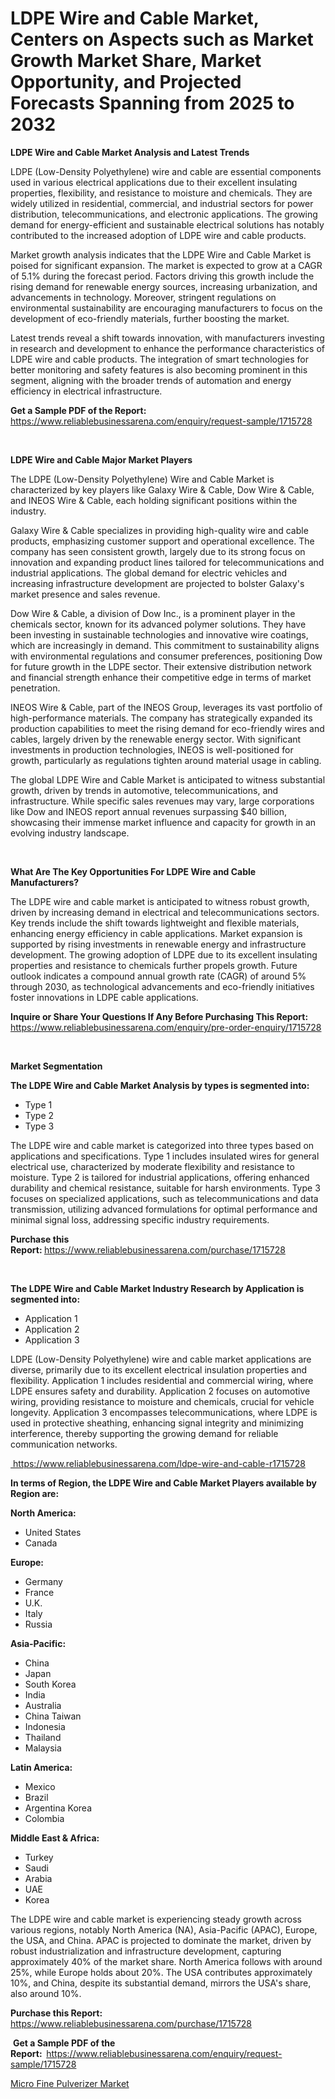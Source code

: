 <p><h1>LDPE Wire and Cable Market, Centers on Aspects such as Market Growth Market Share, Market Opportunity, and Projected Forecasts Spanning from 2025 to 2032</h1></p><p><strong>LDPE Wire and Cable Market Analysis and Latest Trends</strong></p>
<p><p>LDPE (Low-Density Polyethylene) wire and cable are essential components used in various electrical applications due to their excellent insulating properties, flexibility, and resistance to moisture and chemicals. They are widely utilized in residential, commercial, and industrial sectors for power distribution, telecommunications, and electronic applications. The growing demand for energy-efficient and sustainable electrical solutions has notably contributed to the increased adoption of LDPE wire and cable products.</p><p>Market growth analysis indicates that the LDPE Wire and Cable Market is poised for significant expansion. The market is expected to grow at a CAGR of 5.1% during the forecast period. Factors driving this growth include the rising demand for renewable energy sources, increasing urbanization, and advancements in technology. Moreover, stringent regulations on environmental sustainability are encouraging manufacturers to focus on the development of eco-friendly materials, further boosting the market.</p><p>Latest trends reveal a shift towards innovation, with manufacturers investing in research and development to enhance the performance characteristics of LDPE wire and cable products. The integration of smart technologies for better monitoring and safety features is also becoming prominent in this segment, aligning with the broader trends of automation and energy efficiency in electrical infrastructure.</p></p>
<p><strong>Get a Sample PDF of the Report:&nbsp;</strong> <a href="https://www.reliablebusinessarena.com/enquiry/request-sample/1715728?utm_campaign=3041&utm_medium=2&utm_source=Github&utm_content=ia&utm_term=28032025&utm_id=ldpe-wire-and-cable">https://www.reliablebusinessarena.com/enquiry/request-sample/1715728</a></p>
<p>&nbsp;</p>
<p><strong>LDPE Wire and Cable Major Market Players</strong></p>
<p><p>The LDPE (Low-Density Polyethylene) Wire and Cable Market is characterized by key players like Galaxy Wire & Cable, Dow Wire & Cable, and INEOS Wire & Cable, each holding significant positions within the industry.</p><p>Galaxy Wire & Cable specializes in providing high-quality wire and cable products, emphasizing customer support and operational excellence. The company has seen consistent growth, largely due to its strong focus on innovation and expanding product lines tailored for telecommunications and industrial applications. The global demand for electric vehicles and increasing infrastructure development are projected to bolster Galaxy's market presence and sales revenue.</p><p>Dow Wire & Cable, a division of Dow Inc., is a prominent player in the chemicals sector, known for its advanced polymer solutions. They have been investing in sustainable technologies and innovative wire coatings, which are increasingly in demand. This commitment to sustainability aligns with environmental regulations and consumer preferences, positioning Dow for future growth in the LDPE sector. Their extensive distribution network and financial strength enhance their competitive edge in terms of market penetration.</p><p>INEOS Wire & Cable, part of the INEOS Group, leverages its vast portfolio of high-performance materials. The company has strategically expanded its production capabilities to meet the rising demand for eco-friendly wires and cables, largely driven by the renewable energy sector. With significant investments in production technologies, INEOS is well-positioned for growth, particularly as regulations tighten around material usage in cabling.</p><p>The global LDPE Wire and Cable Market is anticipated to witness substantial growth, driven by trends in automotive, telecommunications, and infrastructure. While specific sales revenues may vary, large corporations like Dow and INEOS report annual revenues surpassing $40 billion, showcasing their immense market influence and capacity for growth in an evolving industry landscape.</p></p>
<p>&nbsp;</p>
<p><strong>What Are The Key Opportunities For LDPE Wire and Cable Manufacturers?</strong></p>
<p><p>The LDPE wire and cable market is anticipated to witness robust growth, driven by increasing demand in electrical and telecommunications sectors. Key trends include the shift towards lightweight and flexible materials, enhancing energy efficiency in cable applications. Market expansion is supported by rising investments in renewable energy and infrastructure development. The growing adoption of LDPE due to its excellent insulating properties and resistance to chemicals further propels growth. Future outlook indicates a compound annual growth rate (CAGR) of around 5% through 2030, as technological advancements and eco-friendly initiatives foster innovations in LDPE cable applications.</p></p>
<p><strong>Inquire or Share Your Questions If Any Before Purchasing This Report:</strong> <a href="https://www.reliablebusinessarena.com/enquiry/pre-order-enquiry/1715728?utm_campaign=3041&utm_medium=2&utm_source=Github&utm_content=ia&utm_term=28032025&utm_id=ldpe-wire-and-cable">https://www.reliablebusinessarena.com/enquiry/pre-order-enquiry/1715728</a></p>
<p>&nbsp;</p>
<p><strong>Market Segmentation</strong></p>
<p><strong>The LDPE Wire and Cable Market Analysis by types is segmented into:</strong></p>
<p><ul><li>Type 1</li><li>Type 2</li><li>Type 3</li></ul></p>
<p><p>The LDPE wire and cable market is categorized into three types based on applications and specifications. Type 1 includes insulated wires for general electrical use, characterized by moderate flexibility and resistance to moisture. Type 2 is tailored for industrial applications, offering enhanced durability and chemical resistance, suitable for harsh environments. Type 3 focuses on specialized applications, such as telecommunications and data transmission, utilizing advanced formulations for optimal performance and minimal signal loss, addressing specific industry requirements.</p></p>
<p><strong>Purchase this Report:&nbsp;</strong><a href="https://www.reliablebusinessarena.com/purchase/1715728?utm_campaign=3041&utm_medium=2&utm_source=Github&utm_content=ia&utm_term=28032025&utm_id=ldpe-wire-and-cable">https://www.reliablebusinessarena.com/purchase/1715728</a></p>
<p>&nbsp;</p>
<p><strong>The LDPE Wire and Cable Market Industry Research by Application is segmented into:</strong></p>
<p><ul><li>Application 1</li><li>Application 2</li><li>Application 3</li></ul></p>
<p><p>LDPE (Low-Density Polyethylene) wire and cable market applications are diverse, primarily due to its excellent electrical insulation properties and flexibility. Application 1 includes residential and commercial wiring, where LDPE ensures safety and durability. Application 2 focuses on automotive wiring, providing resistance to moisture and chemicals, crucial for vehicle longevity. Application 3 encompasses telecommunications, where LDPE is used in protective sheathing, enhancing signal integrity and minimizing interference, thereby supporting the growing demand for reliable communication networks.</p></p>
<p><a href="https://www.reliablebusinessarena.com/ldpe-wire-and-cable-r1715728?utm_campaign=3041&utm_medium=2&utm_source=Github&utm_content=ia&utm_term=28032025&utm_id=ldpe-wire-and-cable">&nbsp;https://www.reliablebusinessarena.com/ldpe-wire-and-cable-r1715728</a></p>
<p><strong>In terms of Region, the LDPE Wire and Cable Market Players available by Region are:</strong></p>
<p>
    <p> <strong> North America: </strong>
        <ul>
            <li>United States</li>
            <li>Canada</li>
        </ul>
        </p> 
    <p> <strong> Europe: </strong>
        <ul>
            <li>Germany</li>
            <li>France</li>
            <li>U.K.</li>
            <li>Italy</li>
            <li>Russia</li>
        </ul>
        </p> 
    <p> <strong> Asia-Pacific: </strong>
        <ul>
            <li>China</li>
            <li>Japan</li>
            <li>South Korea</li>
            <li>India</li>
            <li>Australia</li>
            <li>China Taiwan</li>
            <li>Indonesia</li>
            <li>Thailand</li>
            <li>Malaysia</li>
        </ul>
        </p> 
    <p> <strong> Latin America: </strong>
        <ul>
            <li>Mexico</li>
            <li>Brazil</li>
            <li>Argentina Korea</li>
            <li>Colombia</li>
        </ul>
        </p> 
    <p> <strong> Middle East & Africa: </strong>
        <ul>
            <li>Turkey</li>
            <li>Saudi</li>
            <li>Arabia</li>
            <li>UAE</li>
            <li>Korea</li>
        </ul>
    </p>
    </p>
<p><p>The LDPE wire and cable market is experiencing steady growth across various regions, notably North America (NA), Asia-Pacific (APAC), Europe, the USA, and China. APAC is projected to dominate the market, driven by robust industrialization and infrastructure development, capturing approximately 40% of the market share. North America follows with around 25%, while Europe holds about 20%. The USA contributes approximately 10%, and China, despite its substantial demand, mirrors the USA's share, also around 10%.</p></p>
<p><strong>Purchase this Report: </strong><a href="https://www.reliablebusinessarena.com/purchase/1715728?utm_campaign=3041&utm_medium=2&utm_source=Github&utm_content=ia&utm_term=28032025&utm_id=ldpe-wire-and-cable">https://www.reliablebusinessarena.com/purchase/1715728</a></p>
<p>&nbsp;<strong>Get a Sample PDF of the Report:&nbsp;&nbsp;</strong><a href="https://www.reliablebusinessarena.com/enquiry/request-sample/1715728?utm_campaign=3041&utm_medium=2&utm_source=Github&utm_content=ia&utm_term=28032025&utm_id=ldpe-wire-and-cable">https://www.reliablebusinessarena.com/enquiry/request-sample/1715728</a></p>
<p><strong></strong></p>
<p><p><a href="https://github.com/rianttegang/Market-Research-Report-List-1/blob/main/micro-fine-pulverizer-market.md?utm_campaign=3041&utm_medium=2&utm_source=Github&utm_content=ia&utm_term=28032025&utm_id=ldpe-wire-and-cable">Micro Fine Pulverizer Market</a></p></p>